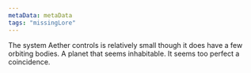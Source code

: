 ```yaml
---
metaData: metaData
tags: "missingLore"
---
```


The system Aether controls is relatively small though it does have a few orbiting bodies. A planet that seems inhabitable. It seems too perfect a coincidence.